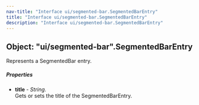 ```yaml
---
nav-title: "Interface ui/segmented-bar.SegmentedBarEntry"
title: "Interface ui/segmented-bar.SegmentedBarEntry"
description: "Interface ui/segmented-bar.SegmentedBarEntry"
---
```

## Object: "ui/segmented-bar".SegmentedBarEntry  
Represents a SegmentedBar entry.

##### Properties
 - **title** - _String_.    
  Gets or sets the title of the SegmentedBarEntry.
